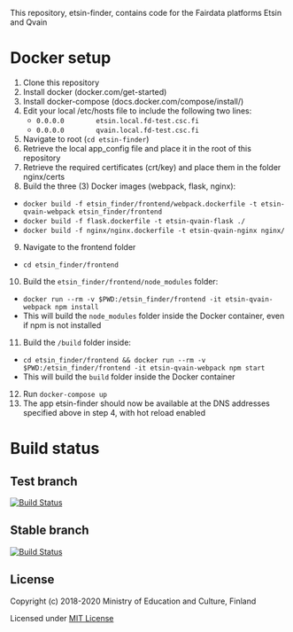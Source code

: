 This repository, etsin-finder, contains code for the Fairdata platforms Etsin and Qvain

# Docker setup

1. Clone this repository
2. Install docker (docker.com/get-started)
3. Install docker-compose (docs.docker.com/compose/install/)
4. Edit your local /etc/hosts file to include the following two lines:
    - `0.0.0.0        etsin.local.fd-test.csc.fi`
    - `0.0.0.0        qvain.local.fd-test.csc.fi`
5. Navigate to root (`cd etsin-finder`)
6. Retrieve the local app_config file and place it in the root of this repository
7. Retrieve the required certificates (crt/key) and place them in the folder nginx/certs
8. Build the three (3) Docker images (webpack, flask, nginx):
- `docker build -f etsin_finder/frontend/webpack.dockerfile -t etsin-qvain-webpack etsin_finder/frontend`
- `docker build -f flask.dockerfile -t etsin-qvain-flask ./`
- `docker build -f nginx/nginx.dockerfile -t etsin-qvain-nginx nginx/`
9. Navigate to the frontend folder
- `cd etsin_finder/frontend`
10. Build the `etsin_finder/frontend/node_modules` folder:
- `docker run --rm -v $PWD:/etsin_finder/frontend -it etsin-qvain-webpack npm install`
- This will build the `node_modules` folder inside the Docker container, even if npm is not installed
11. Build the `/build` folder inside:
- `cd etsin_finder/frontend && docker run --rm -v $PWD:/etsin_finder/frontend -it etsin-qvain-webpack npm start`
- This will build the `build` folder inside the Docker container
12. Run `docker-compose up`
13. The app etsin-finder should now be available at the DNS addresses specified above in step 4, with hot reload enabled

# Build status

## Test branch
[![Build Status](https://travis-ci.com/CSCfi/etsin-finder.svg?branch=test)](https://travis-ci.com/CSCfi/etsin-finder)

## Stable branch
[![Build Status](https://travis-ci.com/CSCfi/etsin-finder.svg?branch=stable)](https://travis-ci.com/CSCfi/etsin-finder)

License
-------
Copyright (c) 2018-2020 Ministry of Education and Culture, Finland

Licensed under [MIT License](LICENSE)